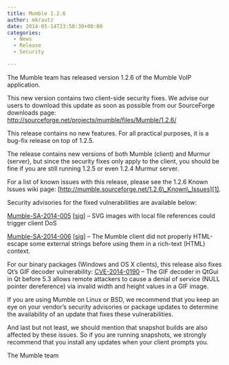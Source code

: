 ```yaml
---
title: Mumble 1.2.6
author: mkrautz
date: 2014-05-14T23:50:39+00:00
categories:
  - News
  - Release
  - Security

---
```

<img class="alignleft size-full wp-image-232" title="Mumblesoftwarelogo" src="http://mumble.sourceforge.net/w/logo.png" alt="" />The Mumble team has released version 1.2.6 of the Mumble VoIP application.

This new version contains two client-side security fixes. We advise our users to download this update as soon as possible from our SourceForge downloads page: <http://sourceforge.net/projects/mumble/files/Mumble/1.2.6/>

This release contains no new features. For all practical purposes, it is a bug-fix release on top of 1.2.5.

<!--more-->

The release contains new versions of both Mumble (client) and Murmur (server), but since the security fixes only apply to the client, you should be fine if you are still running 1.2.5 or even 1.2.4 Murmur server.

For a list of known issues with this release, please see the 1.2.6 Known Issues wiki page: [http://mumble.sourceforge.net/1.2.6\_Known\_Issues][1].

Security advisories for the fixed vulnerabilities are available below:

[Mumble-SA-2014-005][2] [[sig][3]] &#8211; SVG images with local file references could trigger client DoS

[Mumble-SA-2014-006][4] [[sig][5]] &#8211; The Mumble client did not properly HTML-escape some external strings before using them in a rich-text (HTML) context.

For our binary packages (Windows and OS X clients), this release also fixes Qt&#8217;s GIF decoder vulnerability: [CVE-2014-0190][6] &#8211; The GIF decoder in QtGui in Qt before 5.3 allows remote attackers to cause a denial of service (NULL pointer dereference) via invalid width and height values in a GIF image.

If you are using Mumble on Linux or BSD, we recommend that you keep an eye on your vendor&#8217;s security advisories or package updates to determine the availability of an update that fixes these vulnerabilities.

And last but not least, we should mention that snapshot builds are also affected by these issues. So if you are running snapshots, we strongly recommend that you install any updates when your client prompts you.

The Mumble team

 [1]: http://mumble.sourceforge.net/1.2.6_Known_Issues
 [2]: http://mumble.info/security/Mumble-SA-2014-005.txt
 [3]: http://mumble.info/security/Mumble-SA-2014-005.txt.sig
 [4]: http://mumble.info/security/Mumble-SA-2014-006.txt
 [5]: http://mumble.info/security/Mumble-SA-2014-006.txt.sig
 [6]: http://web.nvd.nist.gov/view/vuln/detail?vulnId=CVE-2014-0190